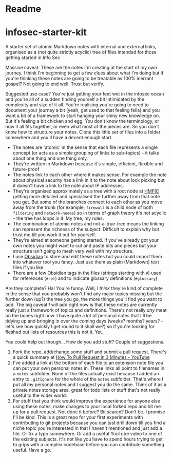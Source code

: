 # Readme
# infosec-starter-kit
A starter set of atomic Markdown notes with internal and external links, organised as a (not quite strictly acyclic) tree of files intended for those getting started in Info Sec

Massive caveat. These are the notes I'm creating at the start of my own journey. I think I'm beginning to get a few clues about what I'm doing but if you're thinking these notes are going to be treatable as 100% inerrant gospel? Not going to end well. Trust but verify.

Suggested use case? You're just getting your feet wet in the infosec ocean and you're all of a sudden finding yourself a bit intimidated by the complexity and size of it all. You're realising you're going to need to document your journey a bit (yeah, get used to that feeling fella) and you want a bit of a framework to start hanging your shiny new knowledge on. But it's feeling a bit chicken and egg. You don't know the terminology, or how it all fits together, or even what most of the pieces are. So you don't know how to structure your notes. Clone this little set of files into a folder somewhere and you'll have a decent enough start.

- The notes are 'atomic' in the sense that each file represents a single concept (or acts as a simple grouping of links to sub-topics) - it talks about one thing and one thing only.
- They're written in Markdown because it's simple, efficient, flexible and future-proof
- The notes link to each other where it makes sense. For example the note about physical security has a link in it to the note about lock picking but it doesn't have a link to the note about IP addresses.
- They're organised approximately as a tree with a root node at [HMFIC](hmfic.md) getting more detailed and specialised the further away from that note you get. But some of the branches connect to each other as you move away from the trunk (for example, `firewall` is a child node of both `filtering` and `network-nodes`) so in terms of graph theory it's not acyclic - the tree has loops in it. My tree, my rules.
- The combination of atomic notes and not-a-true-tree means the linking can represent the richness of the subject. Difficult to explain why but trust me till you work it out for yourself.
- They're aimed at someone getting started. If you've already got your own notes you might want to cut and paste bits and pieces but your structure isn't going to mesh very well with my structure.
- I use [Obsidian](https://obsidian.md/) to store and edit these notes but you could import them into whatever tool you fancy. Just use them as plain (Markdown) text files if you like.
- There are a few Obsidian tags in the files (strings starting with `#`) used for references (`#ref`) and to indicate glossary definitions (`#glossary`)

Are they complete? Ha! You're funny. Well, I *think* they're kind of complete in the sense that you probably won't find any major topics missing but the further down (up?) the tree you go, the more things you'll find you want to add. The big caveat *I* will add right now is that these notes are currently really just a framework of topics and definitions. There's not really *any* meat on the bones right now. I have quite a lot of personal notes that I'll be tidying up and bringing in over the coming days (weeks? months? years? - let's see how quickly I get round to it shall we?) so if you're looking for fleshed out lists of resources this is not it. Yet.

You could help out though... How do you add stuff? Couple of suggestions.

1. Fork the repo, add/change some stuff and submit a pull request. There's a quick summary at [How To Pull Request in 3 Minutes - YouTube](https://www.youtube.com/watch?v=jRLGobWwA3Y)
2. I've added a link at the bottom of each file to an extension note file you can put your own personal notes in. These links all point to filenames in a `notes` subfolder. None of the files actually exist because I added an entry to `.gitignore` for the whole of the `notes` subfolder. That's where I put all my personal notes and I suggest you do the same. Think of it as a private notes storage area, great for todo lists or stuff that's not really useful to the wider world.
3. For stuff that you think would improve the experience for anyone else using these notes, make changes to your local forked repo and hit me up for a pull request. Not done it before? Bit scared? Don't be. I promise I'll be kind. This is a great repo for your first experiments with contributing to git projects because you can just drill down till you find a niche topic you're interested in that I haven't mentioned and just add a file. Or fix a typo somewhere. Or add a useful YouTube video to one of the existing subjects. It's not like you have to spend hours trying to get to grips with a complex codebase before you can contribute something useful. Have a go.

